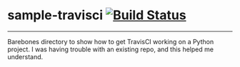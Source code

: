 # sample-travisci [![Build Status](https://travis-ci.org/anderson-dan-w/sample-travisci.svg?branch=master)](https://travis-ci.org/anderson-dan-w/sample-travisci)
---
Barebones directory to show how to get TravisCI working on a Python project. I was having trouble with an existing repo, and this helped me understand.
